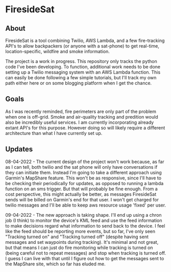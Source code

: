 # FiresideSat

## About

FiresideSat is a tool combining Twilio, AWS Lambda, and a few
fire-tracking API's to allow backpackers (or anyone with a sat-phone)
to get real-time, location-specific, wildfire and smoke information. 

The project is a work in progress. This repository only tracks the
python code I've been developing. To function, additional work needs
to be done setting up a Twilio messaging system with an AWS Lambda
function. This can easily be done following a few simple tutorials,
but I'll track my own path either here or on some blogging platform
when I get the chance.

## Goals

As I was recently reminded, fire perimeters are only part of the
problem when one is off-grid. Smoke and air-quality tracking and
predition would also be incredibly useful services. I am currently
incorporating already extant API's for this purpose. However
doing so will likely require a different architecture than what I have
currently set up. 

## Updates

08-04-2022 - The current design of the project won't work because, as
far as I can tell, both twilio and the sat phone will only have
conversations if they can initiate them. Instead I'm going to take a
different approach using Garmin's MapShare feature. This won't be as
responsive, since I'll have to be checking their periodically for
updates, as opposed to running a lambda function on an sms
trigger. But that will probably be fine enough. From a cost
perspective, this might actually be better, as messages FiresideSat
sends will be billed on Garmin's end for that user. I won't get
charged for twilio messages and I'll be able to keep aws resource
usage 'fixed' per user. 

09-04-2022 - The new approach is taking shape. I'll end up using a
chron job (I think) to monitor the device's KML feed and use the feed
information to make decisions regard what information to send back to
the device. I feel like the feed should be reporting more events, but
so far, I've only seen "Tracking turned on" and "Tracking turned off"
(despite having sent messages and set waypoints during tracking). It's
minimal and not great, but that means I can just do fire monitoring
while tracking is turned on (being careful not to repeat messages) and
stop when tracking is turned off. I guess I can live with that until I
figure out how to get the messages sent to the MapShare site, which so
far has eluded me. 

